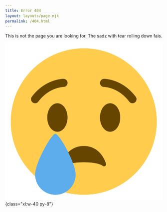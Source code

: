 ```yaml
---
title: Error 404
layout: layouts/page.njk
permalink: /404.html
---
```

This is not the page you are looking for. The sadz with tear rolling down fais.

![](/static/img/sad-face-with-tear.png){class="xl:w-40 py-8"}
